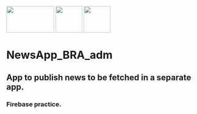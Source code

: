 <img src="https://avatao.com/media/2020/08/1_fnbqF0xNVwINs_RkygkX1g.png" width="125" height="70"/> <img src="https://encrypted-tbn0.gstatic.com/images?q=tbn:ANd9GcQ_taDxkqCzfRfZPcE1UQsmnJpkecpV5b_u5g&usqp=CAU" width="70" height="70"/> <img src="https://encrypted-tbn0.gstatic.com/images?q=tbn:ANd9GcQp2nz92GTTrddn9T_ol8MyGWmBKKjOpWKzlA&usqp=CAU" width="70" height="70"/>

# NewsApp_BRA_adm
## App to publish news to be fetched in a separate app.
### Firebase practice.

